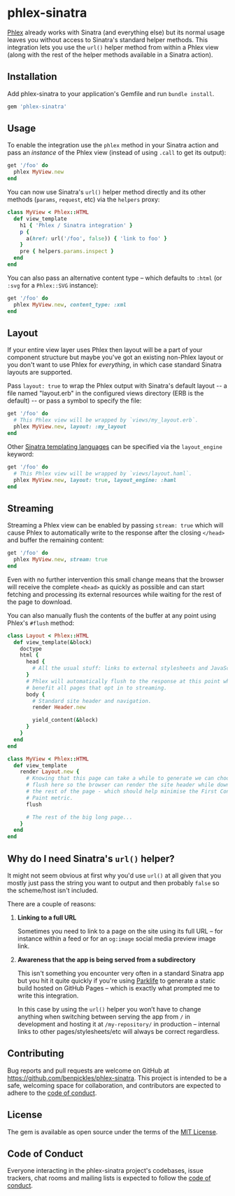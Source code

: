 # phlex-sinatra

[Phlex](https://github.com/phlex-ruby/phlex) already works with Sinatra (and everything else) but its normal usage leaves you without access to Sinatra's standard helper methods. This integration lets you use the `url()` helper method from within a Phlex view (along with the rest of the helper methods available in a Sinatra action).

## Installation

Add phlex-sinatra to your application's Gemfile and run `bundle install`.

```ruby
gem 'phlex-sinatra'
```

## Usage

To enable the integration use the `phlex` method in your Sinatra action and pass an _instance_ of the Phlex view (instead of using `.call` to get its output):

```ruby
get '/foo' do
  phlex MyView.new
end
```

You can now use Sinatra's `url()` helper method directly and its other methods (`params`, `request`, etc) via the `helpers` proxy:

```ruby
class MyView < Phlex::HTML
  def view_template
    h1 { 'Phlex / Sinatra integration' }
    p {
      a(href: url('/foo', false)) { 'link to foo' }
    }
    pre { helpers.params.inspect }
  end
end
```

You can also pass an alternative content type – which defaults to `:html` (or `:svg` for a `Phlex::SVG` instance):

```ruby
get '/foo' do
  phlex MyView.new, content_type: :xml
end
```

## Layout

If your entire view layer uses Phlex then layout will be a part of your component structure but maybe you've got an existing non-Phlex layout or you don't want to use Phlex for _everything_, in which case standard Sinatra layouts are supported.

Pass `layout: true` to wrap the Phlex output with Sinatra's default layout -- a file named "layout.erb" in the configured views directory (ERB is the default) -- or pass a symbol to specify the file:

```ruby
get '/foo' do
  # This Phlex view will be wrapped by `views/my_layout.erb`.
  phlex MyView.new, layout: :my_layout
end
```

Other [Sinatra templating languages](https://sinatrarb.com/intro.html#available-template-languages) can be specified via the `layout_engine` keyword:

```ruby
get '/foo' do
  # This Phlex view will be wrapped by `views/layout.haml`.
  phlex MyView.new, layout: true, layout_engine: :haml
end
```

## Streaming

Streaming a Phlex view can be enabled by passing `stream: true` which will cause Phlex to automatically write to the response after the closing `</head>` and buffer the remaining content:

```ruby
get '/foo' do
  phlex MyView.new, stream: true
end
```

Even with no further intervention this small change means that the browser will receive the complete `<head>` as quickly as possible and can start fetching and processing its external resources while waiting for the rest of the page to download.

You can also manually flush the contents of the buffer at any point using Phlex's `#flush` method:

```ruby
class Layout < Phlex::HTML
  def view_template(&block)
    doctype
    html {
      head {
        # All the usual stuff: links to external stylesheets and JavaScript etc.
      }
      # Phlex will automatically flush to the response at this point which will
      # benefit all pages that opt in to streaming.
      body {
        # Standard site header and navigation.
        render Header.new

        yield_content(&block)
      }
    }
  end
end

class MyView < Phlex::HTML
  def view_template
    render Layout.new {
      # Knowing that this page can take a while to generate we can choose to
      # flush here so the browser can render the site header while downloading
      # the rest of the page - which should help minimise the First Contentful
      # Paint metric.
      flush

      # The rest of the big long page...
    }
  end
end
```

## Why do I need Sinatra's `url()` helper?

It might not seem obvious at first why you'd use `url()` at all given that you mostly just pass the string you want to output and then probably `false` so the scheme/host isn't included.

There are a couple of reasons:

1. **Linking to a full URL**

   Sometimes you need to link to a page on the site using its full URL – for instance within a feed or for an `og:image` social media preview image link.

2. **Awareness that the app is being served from a subdirectory**

   This isn't something you encounter very often in a standard Sinatra app but you hit it quite quickly if you're using [Parklife](https://github.com/benpickles/parklife) to generate a static build hosted on GitHub Pages – which is exactly what prompted me to write this integration.

   In this case by using the `url()` helper you won’t have to change anything when switching between serving the app from `/` in development and hosting it at `/my-repository/` in production – internal links to other pages/stylesheets/etc will always be correct regardless.

## Contributing

Bug reports and pull requests are welcome on GitHub at <https://github.com/benpickles/phlex-sinatra>. This project is intended to be a safe, welcoming space for collaboration, and contributors are expected to adhere to the [code of conduct](https://github.com/benpickles/phlex-sinatra/blob/main/CODE_OF_CONDUCT.md).

## License

The gem is available as open source under the terms of the [MIT License](https://opensource.org/licenses/MIT).

## Code of Conduct

Everyone interacting in the phlex-sinatra project's codebases, issue trackers, chat rooms and mailing lists is expected to follow the [code of conduct](https://github.com/benpickles/phlex-sinatra/blob/main/CODE_OF_CONDUCT.md).
